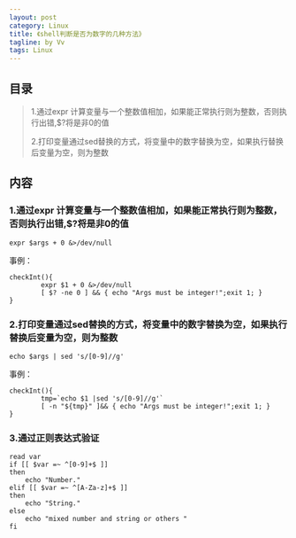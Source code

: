 ```yaml
---
layout: post
category: Linux
title: 《shell判断是否为数字的几种方法》
tagline: by Vv
tags: Linux 
---
```


## 目录

> 1.通过expr 计算变量与一个整数值相加，如果能正常执行则为整数，否则执行出错,$?将是非0的值
>
> 2.打印变量通过sed替换的方式，将变量中的数字替换为空，如果执行替换后变量为空，则为整数



## 内容

### 1.通过expr 计算变量与一个整数值相加，如果能正常执行则为整数，否则执行出错,$?将是非0的值
```
expr $args + 0 &>/dev/null
```
事例：
```
checkInt(){
        expr $1 + 0 &>/dev/null
        [ $? -ne 0 ] && { echo "Args must be integer!";exit 1; }
}
```

###  2.打印变量通过sed替换的方式，将变量中的数字替换为空，如果执行替换后变量为空，则为整数
```
echo $args | sed 's/[0-9]//g'
```
事例：
```
checkInt(){
        tmp=`echo $1 |sed 's/[0-9]//g'`
        [ -n "${tmp}" ]&& { echo "Args must be integer!";exit 1; }
}
```

### 3.通过正则表达式验证

```
read var
if [[ $var =~ ^[0-9]+$ ]]
then
    echo "Number."
elif [[ $var =~ ^[A-Za-z]+$ ]]
then
    echo "String."
else
    echo "mixed number and string or others "
fi  
    
```
